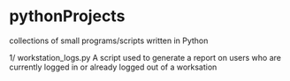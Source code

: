 # pythonProjects

collections of small programs/scripts written in Python

1/ workstation_logs.py
  A script used to generate a report on users who are currently logged in or already logged out of
  a worksation
